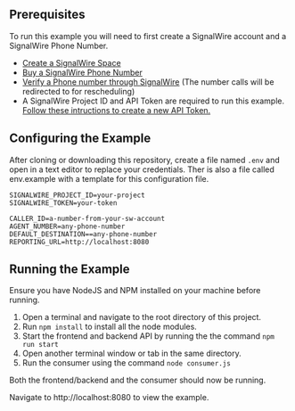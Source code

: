 ## Prerequisites
To run this example you will need to first create a SignalWire account and a SignalWire Phone Number.

- [Create a SignalWire Space](https://developer.signalwire.com/apis/docs/signing-up-for-a-space)
- [Buy a SignalWire Phone Number](https://developer.signalwire.com/apis/docs/buying-a-phone-number)
- [Verify a Phone number through SignalWire](https://swz.signalwire.com/verified_caller_ids/new) (The number calls will be redirected to for rescheduling)
- A SignalWire Project ID and API Token are required to run this example. [Follow these intructions to create a new API Token.](https://docs.signalwire.com/topics/relay/#relay-documentation-security)

## Configuring the Example

After cloning or downloading this repository, create a file named  ```.env``` and open in a text editor to replace your credentials.
Ther is also a file called env.example with a template for this configuration file.

```
SIGNALWIRE_PROJECT_ID=your-project
SIGNALWIRE_TOKEN=your-token

CALLER_ID=a-number-from-your-sw-account
AGENT_NUMBER=any-phone-number
DEFAULT_DESTINATION==any-phone-number
REPORTING_URL=http://localhost:8080
```

## Running the Example

Ensure you have NodeJS and NPM installed on your machine before running.

1. Open a terminal and navigate to the root directory of this project.
2. Run ```npm install``` to install all the node modules.
3. Start the frontend and backend API by running the the command ```npm run start```
4. Open another terminal window or tab in the same directory.
5. Run the consumer using the command ```node consumer.js```

Both the frontend/backend and the consumer should now be running.

Navigate to http://localhost:8080 to view the example. 
